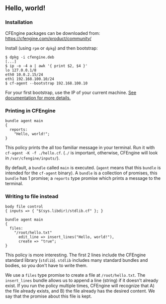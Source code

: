 ## Hello, world!

### Installation

CFEngine packages can be downloaded from:
https://cfengine.com/product/community/

Install (using `rpm` or `dpkg`) and then bootstrap:
```
$ dpkg -i cfengine.deb
[...]
$ ip -o -4 a | awk '{ print $2, $4 }'
lo 127.0.0.1/8
eth0 10.0.2.15/24
eth1 192.168.100.10/24
$ cf-agent --bootstrap 192.168.100.10
```
For your first bootstrap, use the IP of your current machine.
[See documentation for more details.](https://docs.cfengine.com/docs/3.12/guide-installation-and-configuration-general-installation.html)

### Printing in CFEngine

```
bundle agent main
{
  reports:
    "Hello, world!";
}
```

This policy prints the all too familiar message in your terminal.
Run it with `cf-agent -K -f ./hello.cf`.
(`./` is important, otherwise, CFEngine will look in `/var/cfengine/inputs/`).

By default, a `bundle` called `main` is executed.
(`agent` means that this `bundle` is intended for the `cf-agent` binary).
A `bundle` is a collection of promises, this `bundle` has 1 promise; a `reports` type promise which prints a message to the terminal.

### Writing to file instead

```
body file control
{ inputs => { "$(sys.libdir)/stdlib.cf" }; }

bundle agent main
{
  files:
    "/root/hello.txt"
      edit_line => insert_lines("Hello, world!"),
      create => "true";
}
```

This policy is more interesting.
The first 2 lines include the CFEngine standard library (`stdlib`).
`stdlib` includes many standard bundles and bodies, so you don't have to write them.

We use a `files` type promise to create a file at `/root/hello.txt`.
The `insert_lines` bundle allows us to append a line (string) if it doesn't already exist.
If you run the policy multiple times, CFEngine will recognize that A) the file already exists, and B) the file already has the desired content.
We say that the promise about this file is kept.
